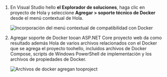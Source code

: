 1. En Visual Studio hello **el Explorador de soluciones**, haga clic en proyecto de Hola y seleccione **Agregar > soporte técnico de Docker** desde el menú contextual de Hola.
   
    ![Incorporación del menú contextual de compatibilidad con Docker](media/vs-azure-tools-docker-add-docker-support/docker-support-context-menu.png)
2. Agregar soporte de Docker tooan ASP.NET Core proyecto web da como resultado además Hola de varios archivos relacionados con el Docker que se agrega el proyecto toohello, incluidos archivos de Docker Compose, scripts de Windows PowerShell de implementación y los archivos de propiedades de Docker. 
   
    ![Archivos de docker agregan tooproject](media/vs-azure-tools-docker-add-docker-support/docker-files-added.png)


